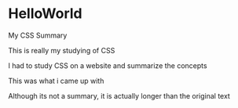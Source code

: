 # HelloWorld
My CSS Summary
<p>This is really my studying of CSS</p>
<p>I had to study CSS on a website and summarize the concepts</p>
<p>This was what i came up with</p>
<p>Although its not a summary, it is actually longer than the original text</p>

